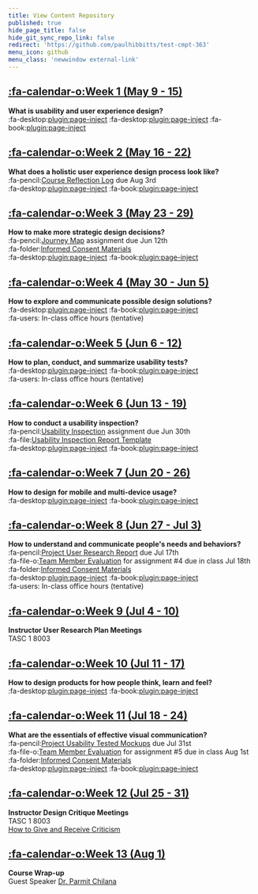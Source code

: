 ```yaml
---
title: View Content Repository
published: true
hide_page_title: false
hide_git_sync_repo_link: false
redirect: 'https://github.com/paulhibbitts/test-cmpt-363'
menu_icon: github
menu_class: 'newwindow external-link'
---
```


## [:fa-calendar-o:Week 1 (May 9 - 15)](/182/home/week-01)
**What is usability and user experience design?**  
:fa-desktop:[plugin:page-inject](/182/all-slides/week-01-1?template=partials/pdflinkonly)
:fa-desktop:[plugin:page-inject](/182/all-slides/week-01-2?template=partials/pdflinkonly)
:fa-book:[plugin:page-inject](/182/all-readings/week-01?template=partials/embedlycardlinkonly)  

## [:fa-calendar-o:Week 2 (May 16 - 22)](/182/home/week-02)
**What does a holistic user experience design process look like?**  
:fa-pencil:[Course Reflection Log](https://canvas.sfu.ca/courses/38847/assignments/292822) due Aug 3rd  
:fa-desktop:[plugin:page-inject](/182/all-slides/week-02?template=partials/pdflinkonly)
:fa-book:[plugin:page-inject](/182/all-readings/week-02?template=partials/embedlycardlinkonly)  

## [:fa-calendar-o:Week 3 (May 23 - 29)](/182/home/week-03)
**How to make more strategic design decisions?**   
:fa-pencil:[Journey Map](https://canvas.sfu.ca/courses/38847/assignments/292821) assignment due Jun 12th  
:fa-folder:[Informed Consent Materials](https://canvas.sfu.ca/courses/38847/files/folder/Handouts/Informed%20Consent)  
:fa-desktop:[plugin:page-inject](/182/all-slides/week-03?template=partials/pdflinkonly)
:fa-book:[plugin:page-inject](/182/all-readings/week-03?template=partials/embedlycardlinkonly)  

## [:fa-calendar-o:Week 4 (May 30 - Jun 5)](/182/home/week-04)
**How to explore and communicate possible design solutions?**   
:fa-desktop:[plugin:page-inject](/182/all-slides/week-04?template=partials/pdflinkonly)
:fa-book:[plugin:page-inject](/182/all-readings/week-04?template=partials/embedlycardlinkonly)  
:fa-users: In-class office hours (tentative)  

## [:fa-calendar-o:Week 5 (Jun 6 - 12)](/182/home/week-05)
**How to plan, conduct, and summarize usability tests?**  
:fa-desktop:[plugin:page-inject](/182/all-slides/week-05?template=partials/pdflinkonly)
:fa-book:[plugin:page-inject](/182/all-readings/week-05?template=partials/embedlycardlinkonly)  
:fa-users: In-class office hours (tentative)

## [:fa-calendar-o:Week 6 (Jun 13 - 19)](/182/home/week-06)
**How to conduct a usability inspection?**   
:fa-pencil:[Usability Inspection](https://canvas.sfu.ca/courses/38847/assignments/292823) assignment due Jun 30th  
:fa-file:[Usability Inspection Report Template](https://canvas.sfu.ca/courses/36662/files/folder/Handouts/Usability%20Inspection%20Report%20Template)  
:fa-desktop:[plugin:page-inject](/182/all-slides/week-06?template=partials/pdflinkonly)
:fa-book:[plugin:page-inject](/182/all-readings/week-06?template=partials/embedlycardlinkonly)    

## [:fa-calendar-o:Week 7 (Jun 20 - 26)](/182/home/week-07)
**How to design for mobile and multi-device usage?**  
:fa-desktop:[plugin:page-inject](/182/all-slides/week-07?template=partials/pdflinkonly)
:fa-book:[plugin:page-inject](/182/all-readings/week-07?template=partials/embedlycardlinkonly)  

## [:fa-calendar-o:Week 8 (Jun 27 - Jul 3)](/182/home/week-08)
**How to understand and communicate people's needs and behaviors?**   
:fa-pencil:[Project User Research Report](https://canvas.sfu.ca/courses/38847/assignments/292825) due Jul 17th  
:fa-file-o:[Team Member Evaluation](https://canvas.sfu.ca/courses/38847/files/folder/Handouts/Team%20Member%20Evaluations) for  assignment #4 due in class Jul 18th  
:fa-folder:[Informed Consent Materials](https://canvas.sfu.ca/courses/38847/files/folder/Handouts/Informed%20Consent)  
:fa-desktop:[plugin:page-inject](/182/all-slides/week-08?template=partials/pdflinkonly)
:fa-book:[plugin:page-inject](/182/all-readings/week-08?template=partials/embedlycardlinkonly)  
:fa-users: In-class office hours (tentative)  

## [:fa-calendar-o:Week 9 (Jul 4 - 10)](/182/home/week-09)
**Instructor User Research Plan Meetings**  
TASC 1 8003

## [:fa-calendar-o:Week 10 (Jul 11 - 17)](/182/home/week-10)
**How to design products for how people think, learn and feel?**  
:fa-desktop:[plugin:page-inject](/182/all-slides/week-10?template=partials/pdflinkonly)
:fa-book:[plugin:page-inject](/182/all-readings/week-10?template=partials/embedlycardlinkonly)  

## [:fa-calendar-o:Week 11 (Jul 18 - 24)](/182/home/week-11)
**What are the essentials of effective visual communication?**   
:fa-pencil:[Project Usability Tested Mockups](https://canvas.sfu.ca/courses/38847/assignments/292824) due Jul 31st    
:fa-file-o:[Team Member Evaluation](https://canvas.sfu.ca/courses/38847/files/folder/Handouts/Team%20Member%20Evaluations) for assignment #5 due in class Aug 1st  
:fa-folder:[Informed Consent Materials](https://canvas.sfu.ca/courses/38847/files/folder/Handouts/Informed%20Consent)  
:fa-desktop:[plugin:page-inject](/182/all-slides/week-11?template=partials/pdflinkonly)
:fa-book:[plugin:page-inject](/182/all-readings/week-11?template=partials/embedlycardlinkonly)  

## [:fa-calendar-o:Week 12 (Jul 25 - 31)](/182/home/week-12)
**Instructor Design Critique Meetings**  
TASC 1 8003  
<i class="fa fa-book" aria-hidden="true"></i> [How to Give and Receive Criticism](http://scottberkun.com/essays/35-how-to-give-and-receive-criticism/)

## [:fa-calendar-o:Week 13 (Aug 1)](/182/home/week-13)
**Course Wrap-up**  
Guest Speaker [Dr. Parmit Chilana](http://hci.cs.sfu.ca/)
